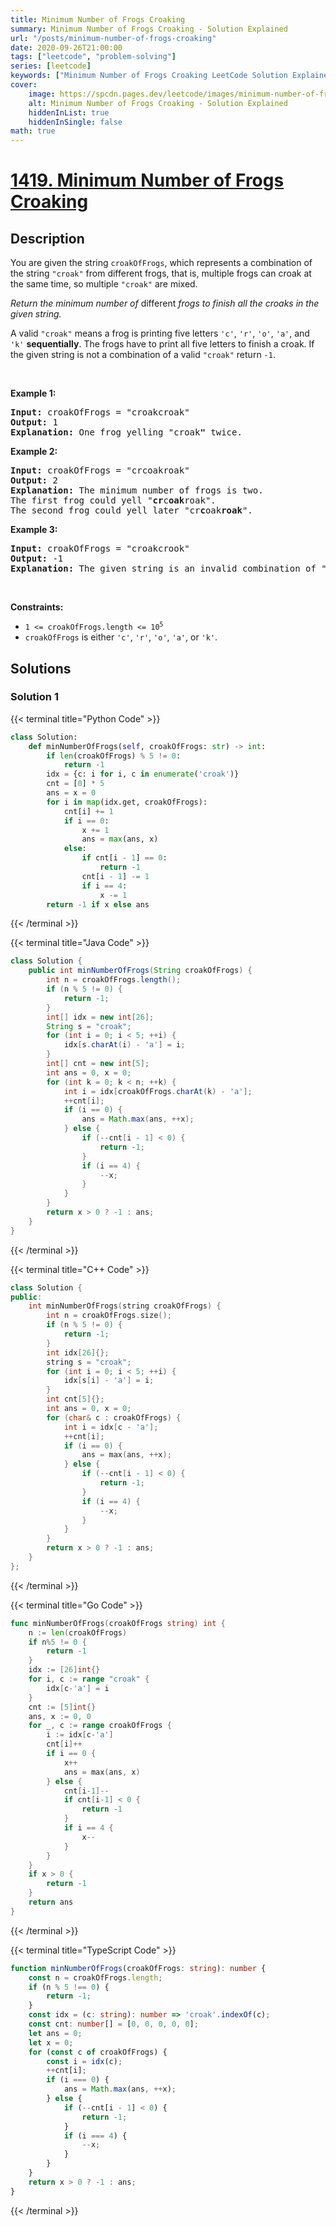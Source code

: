 ```yaml
---
title: Minimum Number of Frogs Croaking
summary: Minimum Number of Frogs Croaking - Solution Explained
url: "/posts/minimum-number-of-frogs-croaking"
date: 2020-09-26T21:00:00
tags: ["leetcode", "problem-solving"]
series: [leetcode]
keywords: ["Minimum Number of Frogs Croaking LeetCode Solution Explained in all languages", "1419", "leetcode question 1419", "Minimum Number of Frogs Croaking", "LeetCode", "leetcode solution in Python3 C++ Java Go PHP Ruby Swift TypeScript Rust C# JavaScript C", "GeeksforGeeks", "InterviewBit", "Coding Ninjas", "HackerRank", "HackerEarth", "CodeChef", "TopCoder", "AlgoExpert", "freeCodeCamp", "Codeforces", "GitHub", "AtCoder", "Samir Paul"]
cover:
    image: https://spcdn.pages.dev/leetcode/images/minimum-number-of-frogs-croaking.webp
    alt: Minimum Number of Frogs Croaking - Solution Explained
    hiddenInList: true
    hiddenInSingle: false
math: true
---
```



# [1419. Minimum Number of Frogs Croaking](https://leetcode.com/problems/minimum-number-of-frogs-croaking)


## Description

<p>You are given the string <code>croakOfFrogs</code>, which represents a combination of the string <code>&quot;croak&quot;</code> from different frogs, that is, multiple frogs can croak at the same time, so multiple <code>&quot;croak&quot;</code> are mixed.</p>

<p><em>Return the minimum number of </em>different<em> frogs to finish all the croaks in the given string.</em></p>

<p>A valid <code>&quot;croak&quot;</code> means a frog is printing five letters <code>&#39;c&#39;</code>, <code>&#39;r&#39;</code>, <code>&#39;o&#39;</code>, <code>&#39;a&#39;</code>, and <code>&#39;k&#39;</code> <strong>sequentially</strong>. The frogs have to print all five letters to finish a croak. If the given string is not a combination of a valid <code>&quot;croak&quot;</code> return <code>-1</code>.</p>

<p>&nbsp;</p>
<p><strong class="example">Example 1:</strong></p>

<pre>
<strong>Input:</strong> croakOfFrogs = &quot;croakcroak&quot;
<strong>Output:</strong> 1 
<strong>Explanation:</strong> One frog yelling &quot;croak<strong>&quot;</strong> twice.
</pre>

<p><strong class="example">Example 2:</strong></p>

<pre>
<strong>Input:</strong> croakOfFrogs = &quot;crcoakroak&quot;
<strong>Output:</strong> 2 
<strong>Explanation:</strong> The minimum number of frogs is two. 
The first frog could yell &quot;<strong>cr</strong>c<strong>oak</strong>roak&quot;.
The second frog could yell later &quot;cr<strong>c</strong>oak<strong>roak</strong>&quot;.
</pre>

<p><strong class="example">Example 3:</strong></p>

<pre>
<strong>Input:</strong> croakOfFrogs = &quot;croakcrook&quot;
<strong>Output:</strong> -1
<strong>Explanation:</strong> The given string is an invalid combination of &quot;croak<strong>&quot;</strong> from different frogs.
</pre>

<p>&nbsp;</p>
<p><strong>Constraints:</strong></p>

<ul>
	<li><code>1 &lt;= croakOfFrogs.length &lt;= 10<sup>5</sup></code></li>
	<li><code>croakOfFrogs</code> is either <code>&#39;c&#39;</code>, <code>&#39;r&#39;</code>, <code>&#39;o&#39;</code>, <code>&#39;a&#39;</code>, or <code>&#39;k&#39;</code>.</li>
</ul>

## Solutions

### Solution 1

<!-- tabs:start -->

{{< terminal title="Python Code" >}}
```python
class Solution:
    def minNumberOfFrogs(self, croakOfFrogs: str) -> int:
        if len(croakOfFrogs) % 5 != 0:
            return -1
        idx = {c: i for i, c in enumerate('croak')}
        cnt = [0] * 5
        ans = x = 0
        for i in map(idx.get, croakOfFrogs):
            cnt[i] += 1
            if i == 0:
                x += 1
                ans = max(ans, x)
            else:
                if cnt[i - 1] == 0:
                    return -1
                cnt[i - 1] -= 1
                if i == 4:
                    x -= 1
        return -1 if x else ans
```
{{< /terminal >}}

{{< terminal title="Java Code" >}}
```java
class Solution {
    public int minNumberOfFrogs(String croakOfFrogs) {
        int n = croakOfFrogs.length();
        if (n % 5 != 0) {
            return -1;
        }
        int[] idx = new int[26];
        String s = "croak";
        for (int i = 0; i < 5; ++i) {
            idx[s.charAt(i) - 'a'] = i;
        }
        int[] cnt = new int[5];
        int ans = 0, x = 0;
        for (int k = 0; k < n; ++k) {
            int i = idx[croakOfFrogs.charAt(k) - 'a'];
            ++cnt[i];
            if (i == 0) {
                ans = Math.max(ans, ++x);
            } else {
                if (--cnt[i - 1] < 0) {
                    return -1;
                }
                if (i == 4) {
                    --x;
                }
            }
        }
        return x > 0 ? -1 : ans;
    }
}
```
{{< /terminal >}}

{{< terminal title="C++ Code" >}}
```cpp
class Solution {
public:
    int minNumberOfFrogs(string croakOfFrogs) {
        int n = croakOfFrogs.size();
        if (n % 5 != 0) {
            return -1;
        }
        int idx[26]{};
        string s = "croak";
        for (int i = 0; i < 5; ++i) {
            idx[s[i] - 'a'] = i;
        }
        int cnt[5]{};
        int ans = 0, x = 0;
        for (char& c : croakOfFrogs) {
            int i = idx[c - 'a'];
            ++cnt[i];
            if (i == 0) {
                ans = max(ans, ++x);
            } else {
                if (--cnt[i - 1] < 0) {
                    return -1;
                }
                if (i == 4) {
                    --x;
                }
            }
        }
        return x > 0 ? -1 : ans;
    }
};
```
{{< /terminal >}}

{{< terminal title="Go Code" >}}
```go
func minNumberOfFrogs(croakOfFrogs string) int {
	n := len(croakOfFrogs)
	if n%5 != 0 {
		return -1
	}
	idx := [26]int{}
	for i, c := range "croak" {
		idx[c-'a'] = i
	}
	cnt := [5]int{}
	ans, x := 0, 0
	for _, c := range croakOfFrogs {
		i := idx[c-'a']
		cnt[i]++
		if i == 0 {
			x++
			ans = max(ans, x)
		} else {
			cnt[i-1]--
			if cnt[i-1] < 0 {
				return -1
			}
			if i == 4 {
				x--
			}
		}
	}
	if x > 0 {
		return -1
	}
	return ans
}
```
{{< /terminal >}}

{{< terminal title="TypeScript Code" >}}
```ts
function minNumberOfFrogs(croakOfFrogs: string): number {
    const n = croakOfFrogs.length;
    if (n % 5 !== 0) {
        return -1;
    }
    const idx = (c: string): number => 'croak'.indexOf(c);
    const cnt: number[] = [0, 0, 0, 0, 0];
    let ans = 0;
    let x = 0;
    for (const c of croakOfFrogs) {
        const i = idx(c);
        ++cnt[i];
        if (i === 0) {
            ans = Math.max(ans, ++x);
        } else {
            if (--cnt[i - 1] < 0) {
                return -1;
            }
            if (i === 4) {
                --x;
            }
        }
    }
    return x > 0 ? -1 : ans;
}
```
{{< /terminal >}}

<!-- tabs:end -->

<!-- end -->
